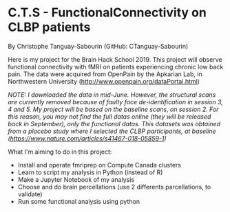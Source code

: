 # C.T.S - FunctionalConnectivity on CLBP patients
By Christophe Tanguay-Sabourin (GitHub: CTanguay-Sabourin)

Here is my project for the Brain Hack School 2019. This project will observe functional connectivity with fMRI on patients experiencing chronic low back pain. The data were acquired from OpenPain by the Apkarian Lab, in Northwestern University (http://www.openpain.org/dataPortal.html)


*NOTE: I downloaded the data in mid-June. However, the structural scans are currently removed because of faulty face de-identification in session 3, 4 and 5. My project will be based on the baseline scans, on session 2. For this reason, you may not find the full datas online (they will be released back in September), only the functional datas.
This datasets was obtained from a placebo study where I selected the CLBP participants, at baseline (https://www.nature.com/articles/s41467-018-05859-1)*


What I'm aiming to do in this project:
* Install and operate fmriprep on Compute Canada clusters
* Learn to script my analysis in Python (instead of R)
* Make a Jupyter Notebook of my analysis
* Choose and do brain percellations (use 2 differents parcellations, to validate)
* Run some functional analysis using python









